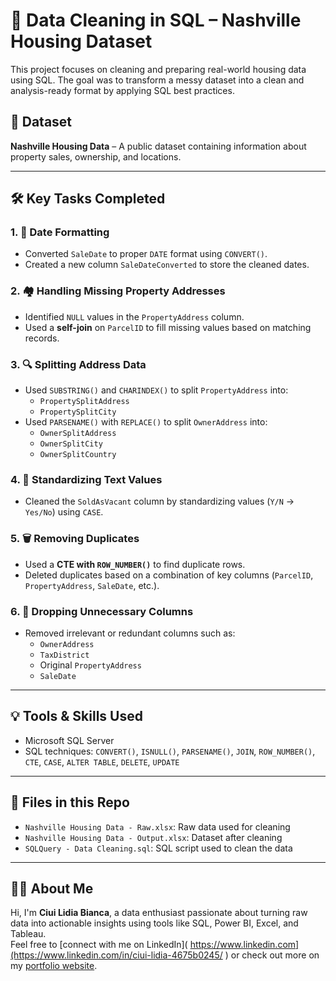 # 🧹 Data Cleaning in SQL – Nashville Housing Dataset

This project focuses on cleaning and preparing real-world housing data using SQL. The goal was to transform a messy dataset into a clean and analysis-ready format by applying SQL best practices.

## 📁 Dataset
**Nashville Housing Data** – A public dataset containing information about property sales, ownership, and locations.

---

## 🛠 Key Tasks Completed

### 1. 📅 Date Formatting
- Converted `SaleDate` to proper `DATE` format using `CONVERT()`.
- Created a new column `SaleDateConverted` to store the cleaned dates.

### 2. 🏘 Handling Missing Property Addresses
- Identified `NULL` values in the `PropertyAddress` column.
- Used a **self-join** on `ParcelID` to fill missing values based on matching records.

### 3. 🔍 Splitting Address Data
- Used `SUBSTRING()` and `CHARINDEX()` to split `PropertyAddress` into:
  - `PropertySplitAddress`
  - `PropertySplitCity`
- Used `PARSENAME()` with `REPLACE()` to split `OwnerAddress` into:
  - `OwnerSplitAddress`
  - `OwnerSplitCity`
  - `OwnerSplitCountry`

### 4. 🧼 Standardizing Text Values
- Cleaned the `SoldAsVacant` column by standardizing values (`Y/N` → `Yes/No`) using `CASE`.

### 5. 🗑 Removing Duplicates
- Used a **CTE with `ROW_NUMBER()`** to find duplicate rows.
- Deleted duplicates based on a combination of key columns (`ParcelID`, `PropertyAddress`, `SaleDate`, etc.).

### 6. 🧹 Dropping Unnecessary Columns
- Removed irrelevant or redundant columns such as:
  - `OwnerAddress`
  - `TaxDistrict`
  - Original `PropertyAddress`
  - `SaleDate`

---

## 💡 Tools & Skills Used
- Microsoft SQL Server
- SQL techniques: `CONVERT()`, `ISNULL()`, `PARSENAME()`, `JOIN`, `ROW_NUMBER()`, `CTE`, `CASE`, `ALTER TABLE`, `DELETE`, `UPDATE`

---

## 📁 Files in this Repo

- `Nashville Housing Data - Raw.xlsx`: Raw data used for cleaning
- `Nashville Housing Data - Output.xlsx`: Dataset after cleaning
- `SQLQuery - Data Cleaning.sql`: SQL script used to clean the data

---

## 🙋‍♀️ About Me

Hi, I'm **Ciui Lidia Bianca**, a data enthusiast passionate about turning raw data into actionable insights using tools like SQL, Power BI, Excel, and Tableau.  
Feel free to [connect with me on LinkedIn]( https://www.linkedin.com](https://www.linkedin.com/in/ciui-lidia-4675b0245/ ) or check out more on my [portfolio website](https://your-portfolio-link.com).
